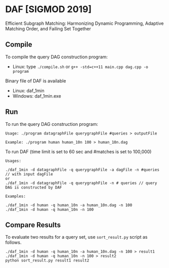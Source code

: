 # DAF [SIGMOD 2019]
Efficient Subgraph Matching: Harmonizing Dynamic Programming, Adaptive Matching Order, and Failing Set Together

## Compile
To compile the query DAG construction program:
- Linux: type `./compile.sh` or `g++ -std=c++11 main.cpp dag.cpp -o program`

Binary file of DAF is available
- Linux: daf_1min
- Windows: daf_1min.exe

## Run

To run the query DAG construction program:
```
Usage: ./program datagraphFile querygraphFile #queries > outputFile
```

```
Example: ./program human human_10n 100 > human_10n.dag
```


To run DAF (time limit is set to 60 sec and #matches is set to 100,000)
```
Usages:

./daf_1min -d datagraphFile -q querygraphFile -a dagFile -n #queries // with input dagFile
or
./daf_1min -d datagraphFile -q querygraphFile -n # queries // query DAG is constructed by DAF
```

```
Examples:

./daf_1min -d human -q human_10n -a human_10n.dag -n 100
./daf_1min -d human -q human_10n -n 100
```

## Compare Results

To evaluate two results for a query set, use `sort_result.py` script as follows.

```
./daf_1min -d human -q human_10n -a human_10n.dag -n 100 > result1
./daf_1min -d human -q human_10n -n 100 > result2
python sort_result.py result1 result2
```
